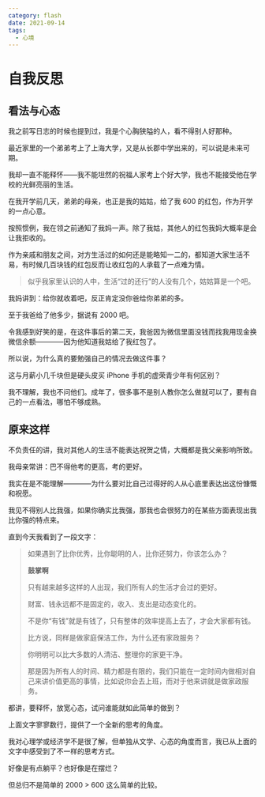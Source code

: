 ```yaml
---
category: flash
date: 2021-09-14
tags:
  - 心境
---
```




# 自我反思

## 看法与心态

我之前写日志的时候也提到过，我是个心胸狭隘的人，看不得别人好那种。

最近家里的一个弟弟考上了上海大学，又是从长郡中学出来的，可以说是未来可期。

我却一直不能释怀——我不能坦然的祝福人家考上个好大学，我也不能接受他在学校的光鲜亮丽的生活。

在我开学前几天，弟弟的母亲，也正是我的姑姑，给了我 600 的红包，作为开学的一点心意。

按照惯例，我在领之前通知了我妈一声。除了我姑，其他人的红包我妈大概率是会让我拒收的。

作为亲戚和朋友之间，对方生活过的如何还是能略知一二的，都知道大家生活不易，有时候几百块钱的红包反而让收红包的人承载了一点难为情。

> 似乎我家里认识的人中，生活“过的还行”的人没有几个，姑姑算是一个吧。

我妈讲到：给你就收着吧，反正肯定没你爸给你弟弟的多。

至于我爸给了他多少，据说有 2000 吧。

令我感到好笑的是，在这件事后的第二天，我爸因为微信里面没钱而找我用现金换微信余额————因为他知道我姑给了我红包了。



所以说，为什么真的要勉强自己的情况去做这件事？

这与月薪小几千块但是硬头皮买 iPhone 手机的虚荣青少年有何区别？

我不理解，我也不问他们。成年了，很多事不是别人教你怎么做就可以了，要有自己的一点看法，哪怕不够成熟。


## 原来这样

不负责任的讲，我对其他人的生活不能表达祝贺之情，大概都是我父亲影响所致。

我母亲常讲：巴不得他考的更高，考的更好。

我实在是不能理解————为什么要对比自己过得好的人从心底里表达出这份慷慨和祝愿。

我见不得别人比我强，如果你确实比我强，那我也会很努力的在某些方面表现出我比你强的特点来。

直到今天我看到了一段文字：

> 如果遇到了比你优秀，比你聪明的人，比你还努力，你该怎么办？
>
> **鼓掌啊**
>
> 只有越来越多这样的人出现，我们所有人的生活才会过的更好。
>
> 财富、钱永远都不是固定的，收入、支出是动态变化的。
>
> 不是你“有钱”就是有钱了，只有整体的效率提高上去了，才会大家都有钱。
>
> 比方说，同样是做家庭保洁工作，为什么还有家政服务？
>
> 你明明可以比大多数的人清洁、整理你的家更干净。
>
> 那是因为所有人的时间、精力都是有限的，我们只能在一定时间内做相对自己来讲价值更高的事情，比如说你会去上班，而对于他来讲就是做家政服务。



都讲，要释怀，放宽心态，试问谁能就如此简单的做到？

上面文字寥寥数行，提供了一个全新的思考的角度。

我对心理学或经济学不是很了解，但单独从文学、心态的角度而言，我已从上面的文字中感受到了不一样的思考方式。

好像是有点躺平？也好像是在摆烂？

但总归不是简单的 2000 > 600 这么简单的比较。